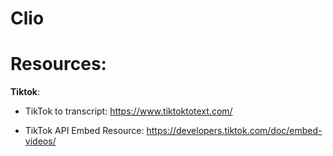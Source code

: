 # Clio



# Resources:

**Tiktok**:
- TikTok to transcript: https://www.tiktoktotext.com/

- TikTok API Embed Resource: https://developers.tiktok.com/doc/embed-videos/

    

